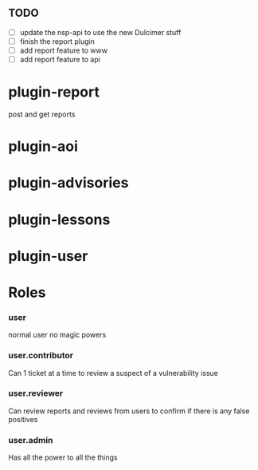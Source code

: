 ## TODO
- [ ] update the nsp-api to use the new Dulcimer stuff
- [ ] finish the report plugin
- [ ] add report feature to www
- [ ] add report feature to api

# plugin-report

post and get reports

# plugin-aoi

# plugin-advisories

# plugin-lessons

# plugin-user




# Roles

### user

normal user
no magic powers

### user.contributor

Can 1 ticket at a time to review a suspect of a vulnerability issue

### user.reviewer 

Can review reports and reviews from users to confirm if there is any false positives

### user.admin

Has all the power to all the things